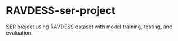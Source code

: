 # RAVDESS-ser-project
SER project using RAVDESS dataset with model training, testing, and evaluation.
